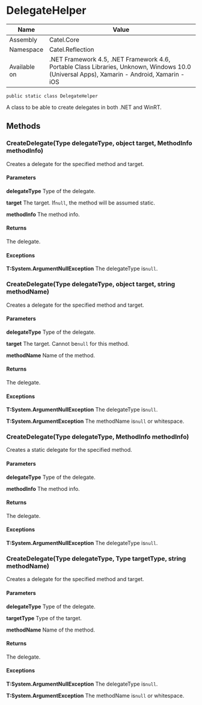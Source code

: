 

# DelegateHelper

Name|Value
---|---
Assembly|Catel.Core
Namespace|Catel.Reflection
Available on|.NET Framework 4.5, .NET Framework 4.6, Portable Class Libraries, Unknown, Windows 10.0 (Universal Apps), Xamarin - Android, Xamarin - iOS

```
public static class DelegateHelper
```

A class to be able to create delegates in both .NET and WinRT.



## Methods

### CreateDelegate(Type delegateType, object target, MethodInfo methodInfo)

Creates a delegate for the specified method and target.

#### Parameters

**delegateType**
Type of the delegate.

**target**
The target. If`null`, the method will be assumed static.

**methodInfo**
The method info.

#### Returns

The delegate.

#### Exceptions

**T:System.ArgumentNullException**
The delegateType is`null`.



### CreateDelegate(Type delegateType, object target, string methodName)

Creates a delegate for the specified method and target.

#### Parameters

**delegateType**
Type of the delegate.

**target**
The target. Cannot be`null` for this method.

**methodName**
Name of the method.

#### Returns

The delegate.

#### Exceptions

**T:System.ArgumentNullException**
The delegateType is`null`.

**T:System.ArgumentException**
The methodName is`null` or whitespace.



### CreateDelegate(Type delegateType, MethodInfo methodInfo)

Creates a static delegate for the specified method.

#### Parameters

**delegateType**
Type of the delegate.

**methodInfo**
The method info.

#### Returns

The delegate.

#### Exceptions

**T:System.ArgumentNullException**
The delegateType is`null`.



### CreateDelegate(Type delegateType, Type targetType, string methodName)

Creates a delegate for the specified method and target.

#### Parameters

**delegateType**
Type of the delegate.

**targetType**
Type of the target.

**methodName**
Name of the method.

#### Returns

The delegate.

#### Exceptions

**T:System.ArgumentNullException**
The delegateType is`null`.

**T:System.ArgumentException**
The methodName is`null` or whitespace.



